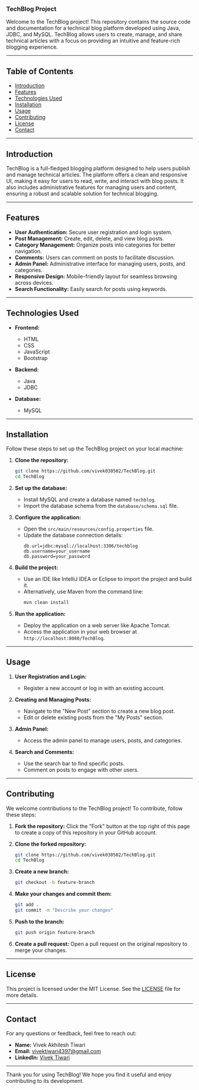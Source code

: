 ### TechBlog Project

Welcome to the TechBlog project! This repository contains the source code and documentation for a technical blog platform developed using Java, JDBC, and MySQL. TechBlog allows users to create, manage, and share technical articles with a focus on providing an intuitive and feature-rich blogging experience.

---

## Table of Contents

- [Introduction](#introduction)
- [Features](#features)
- [Technologies Used](#technologies-used)
- [Installation](#installation)
- [Usage](#usage)
- [Contributing](#contributing)
- [License](#license)
- [Contact](#contact)

---

## Introduction

TechBlog is a full-fledged blogging platform designed to help users publish and manage technical articles. The platform offers a clean and responsive UI, making it easy for users to read, write, and interact with blog posts. It also includes administrative features for managing users and content, ensuring a robust and scalable solution for technical blogging.

---

## Features

- **User Authentication:** Secure user registration and login system.
- **Post Management:** Create, edit, delete, and view blog posts.
- **Category Management:** Organize posts into categories for better navigation.
- **Comments:** Users can comment on posts to facilitate discussion.
- **Admin Panel:** Administrative interface for managing users, posts, and categories.
- **Responsive Design:** Mobile-friendly layout for seamless browsing across devices.
- **Search Functionality:** Easily search for posts using keywords.

---

## Technologies Used

- **Frontend:**
  - HTML
  - CSS
  - JavaScript
  - Bootstrap

- **Backend:**
  - Java
  - JDBC

- **Database:**
  - MySQL

---

## Installation

Follow these steps to set up the TechBlog project on your local machine:

1. **Clone the repository:**
   ```bash
   git clone https://github.com/vivek030502/TechBlog.git
   cd TechBlog
   ```

2. **Set up the database:**
   - Install MySQL and create a database named `techblog`.
   - Import the database schema from the `database/schema.sql` file.

3. **Configure the application:**
   - Open the `src/main/resources/config.properties` file.
   - Update the database connection details:
     ```properties
     db.url=jdbc:mysql://localhost:3306/techblog
     db.username=your_username
     db.password=your_password
     ```

4. **Build the project:**
   - Use an IDE like IntelliJ IDEA or Eclipse to import the project and build it.
   - Alternatively, use Maven from the command line:
     ```bash
     mvn clean install
     ```

5. **Run the application:**
   - Deploy the application on a web server like Apache Tomcat.
   - Access the application in your web browser at `http://localhost:8080/TechBlog`.

---

## Usage

1. **User Registration and Login:**
   - Register a new account or log in with an existing account.

2. **Creating and Managing Posts:**
   - Navigate to the "New Post" section to create a new blog post.
   - Edit or delete existing posts from the "My Posts" section.

3. **Admin Panel:**
   - Access the admin panel to manage users, posts, and categories.

4. **Search and Comments:**
   - Use the search bar to find specific posts.
   - Comment on posts to engage with other users.

---

## Contributing

We welcome contributions to the TechBlog project! To contribute, follow these steps:

1. **Fork the repository:**
   Click the "Fork" button at the top right of this page to create a copy of this repository in your GitHub account.

2. **Clone the forked repository:**
   ```bash
   git clone https://github.com/vivek030502/TechBlog.git
   cd TechBlog
   ```

3. **Create a new branch:**
   ```bash
   git checkout -b feature-branch
   ```

4. **Make your changes and commit them:**
   ```bash
   git add .
   git commit -m "Describe your changes"
   ```

5. **Push to the branch:**
   ```bash
   git push origin feature-branch
   ```

6. **Create a pull request:**
   Open a pull request on the original repository to merge your changes.

---

## License

This project is licensed under the MIT License. See the [LICENSE](LICENSE) file for more details.

---

## Contact

For any questions or feedback, feel free to reach out:

- **Name:** Vivek Akhilesh Tiwari
- **Email:** vivektiwari4397@gmail.com
- **LinkedIn:** [Vivek Tiwari](https://www.linkedin.com/in/vivek-tiwari-290224283)

---

Thank you for using TechBlog! We hope you find it useful and enjoy contributing to its development.
